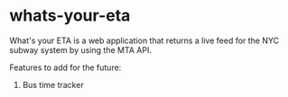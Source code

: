 # whats-your-eta

What's your ETA is a web application that returns a live feed for the NYC subway system by using the MTA API. 

Features to add for the future:
1. Bus time tracker
